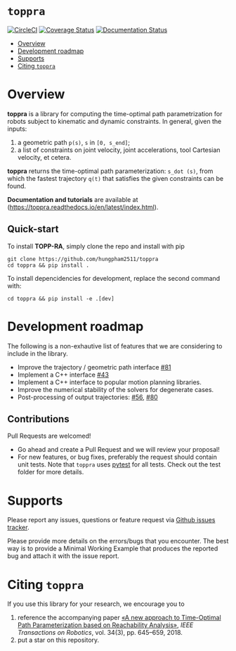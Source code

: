 # `toppra`
[![CircleCI](https://circleci.com/gh/hungpham2511/toppra/tree/develop.svg?style=svg)](https://circleci.com/gh/hungpham2511/toppra/tree/develop)
[![Coverage Status](https://coveralls.io/repos/github/hungpham2511/toppra/badge.svg?branch=master)](https://coveralls.io/github/hungpham2511/toppra?branch=master)
[![Documentation Status](https://readthedocs.org/projects/toppra/badge/?version=latest)](https://toppra.readthedocs.io/en/latest/?badge=latest)


- [Overview](#overview)
- [Development roadmap](#development-roadmap)
- [Supports](#supports)
- [Citing `toppra`](#citing--toppra-)


# Overview

**toppra** is a library for computing the time-optimal path
parametrization for robots subject to kinematic and dynamic
constraints.  In general, given the inputs:

1. a geometric path `p(s)`, `s` in `[0, s_end]`;
2. a list of constraints on joint velocity, joint accelerations, tool
   Cartesian velocity, et cetera.

**toppra** returns the time-optimal path parameterization: `s_dot
(s)`, from which the fastest trajectory `q(t)` that satisfies the
given constraints can be found.

**Documentation and tutorials** are available at
(https://toppra.readthedocs.io/en/latest/index.html).


## Quick-start

To install **TOPP-RA**, simply clone the repo and install with pip

``` shell
git clone https://github.com/hungpham2511/toppra
cd toppra && pip install .
```

To install depencidencies for development, replace the second command with:
``` shell
cd toppra && pip install -e .[dev]
```

# Development roadmap

The following is a non-exhautive list of features that we are
considering to include in the library.

- Improve the trajectory / geometric path interface [#81](https://github.com/hungpham2511/toppra/issues/81)
- Implement a C++ interface [#43](https://github.com/hungpham2511/toppra/issues/43)
- Implement a C++ interface to popular motion planning libraries.
- Improve the numerical stability of the solvers for degenerate cases.
- Post-processing of output trajectories: [#56](https://github.com/hungpham2511/toppra/issues/56), [#80](https://github.com/hungpham2511/toppra/issues/80)

## Contributions

Pull Requests are welcomed!
- Go ahead and create a Pull Request and we will review your proposal!
- For new features, or bug fixes, preferably the request should
  contain unit tests. Note that `toppra` uses
  [pytest](https://docs.pytest.org/en/latest/contents.html) for all
  tests. Check out the test folder for more details.

# Supports
Please report any issues, questions or feature request via 
[Github issues tracker](https://github.com/hungpham2511/toppra/issues).

Please provide more details on the errors/bugs that you encounter. The
best way is to provide a Minimal Working Example that produces the
reported bug and attach it with the issue report.


# Citing `toppra`
If you use this library for your research, we encourage you to 

1. reference the accompanying paper [«A new approach to Time-Optimal Path Parameterization based on Reachability Analysis»](https://www.researchgate.net/publication/318671280_A_New_Approach_to_Time-Optimal_Path_Parameterization_Based_on_Reachability_Analysis),
   *IEEE Transactions on Robotics*, vol. 34(3), pp. 645–659, 2018.
2. put a star on this repository.

